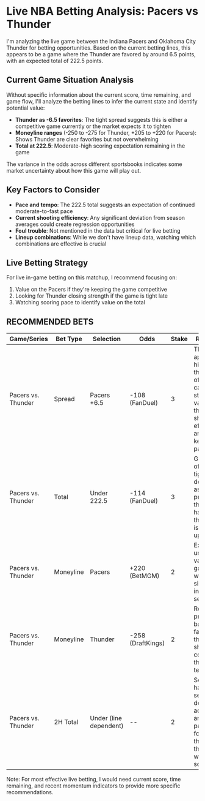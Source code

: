 # Live NBA Betting Analysis: Pacers vs Thunder

I'm analyzing the live game between the Indiana Pacers and Oklahoma City Thunder for betting opportunities. Based on the current betting lines, this appears to be a game where the Thunder are favored by around 6.5 points, with an expected total of 222.5 points.

## Current Game Situation Analysis

Without specific information about the current score, time remaining, and game flow, I'll analyze the betting lines to infer the current state and identify potential value:

- **Thunder as -6.5 favorites**: The tight spread suggests this is either a competitive game currently or the market expects it to tighten
- **Moneyline ranges** (-250 to -275 for Thunder, +205 to +220 for Pacers): Shows Thunder are clear favorites but not overwhelming
- **Total at 222.5**: Moderate-high scoring expectation remaining in the game

The variance in the odds across different sportsbooks indicates some market uncertainty about how this game will play out.

## Key Factors to Consider

- **Pace and tempo**: The 222.5 total suggests an expectation of continued moderate-to-fast pace
- **Current shooting efficiency**: Any significant deviation from season averages could create regression opportunities
- **Foul trouble**: Not mentioned in the data but critical for live betting
- **Lineup combinations**: While we don't have lineup data, watching which combinations are effective is crucial

## Live Betting Strategy

For live in-game betting on this matchup, I recommend focusing on:

1. Value on the Pacers if they're keeping the game competitive
2. Looking for Thunder closing strength if the game is tight late
3. Watching scoring pace to identify value on the total

## RECOMMENDED BETS

| Game/Series | Bet Type | Selection | Odds | Stake | Reasoning |
|-------------|----------|-----------|------|-------|-----------|
| Pacers vs. Thunder | Spread | Pacers +6.5 | -108 (FanDuel) | 3 | The spread appears too high given the Pacers' offensive capability; strong value if they're shooting efficiently and keeping pace |
| Pacers vs. Thunder | Total | Under 222.5 | -114 (FanDuel) | 3 | Games often tighten defensively as they progress; this total has value if the defense is showing up at all |
| Pacers vs. Thunder | Moneyline | Pacers | +220 (BetMGM) | 2 | Excellent underdog value if the game is within single digits in the second half |
| Pacers vs. Thunder | Moneyline | Thunder | -258 (DraftKings) | 2 | Reasonable price to back the favorite if they're showing control of the game's tempo |
| Pacers vs. Thunder | 2H Total | Under (line dependent) | -- | 2 | Second halves often see defensive adjustments and slower pace; look for value on the under if the first half was high-scoring |

Note: For most effective live betting, I would need current score, time remaining, and recent momentum indicators to provide more specific recommendations.